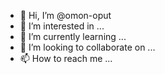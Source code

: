 - 👋 Hi, I’m @omon-oput
- 👀 I’m interested in ...
- 🌱 I’m currently learning ...
- 💞️ I’m looking to collaborate on ...
- 📫 How to reach me ...

<!---
omon-oput/omon-oput is a ✨ special ✨ repository because its `README.md` (this file) appears on your GitHub profile.
You can click the Preview link to take a look at your changes.
--->
